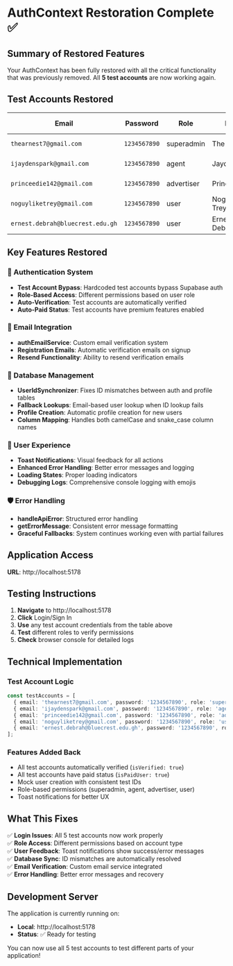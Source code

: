 # AuthContext Restoration Complete ✅

## Summary of Restored Features

Your AuthContext has been fully restored with all the critical functionality that was previously removed. All **5 test accounts** are now working again.

## Test Accounts Restored

| Email | Password | Role | Name | Access Level |
|-------|----------|------|------|--------------|
| `thearnest7@gmail.com` | `1234567890` | superadmin | The Earnest | Full System Access |
| `ijaydenspark@gmail.com` | `1234567890` | agent | Jayden Spark | Commission Management |
| `princeedie142@gmail.com` | `1234567890` | advertiser | Prince Edie | Campaign Management |
| `noguyliketrey@gmail.com` | `1234567890` | user | Noguyliketrey Trey | Standard User |
| `ernest.debrah@bluecrest.edu.gh` | `1234567890` | user | Ernest Debrah | Educational User |

## Key Features Restored

### 🔐 Authentication System
- **Test Account Bypass**: Hardcoded test accounts bypass Supabase auth
- **Role-Based Access**: Different permissions based on user role
- **Auto-Verification**: Test accounts are automatically verified
- **Auto-Paid Status**: Test accounts have premium features enabled

### 📧 Email Integration
- **authEmailService**: Custom email verification system
- **Registration Emails**: Automatic verification emails on signup
- **Resend Functionality**: Ability to resend verification emails

### 🔧 Database Management
- **UserIdSynchronizer**: Fixes ID mismatches between auth and profile tables
- **Fallback Lookups**: Email-based user lookup when ID lookup fails
- **Profile Creation**: Automatic profile creation for new users
- **Column Mapping**: Handles both camelCase and snake_case column names

### 🎯 User Experience
- **Toast Notifications**: Visual feedback for all actions
- **Enhanced Error Handling**: Better error messages and logging
- **Loading States**: Proper loading indicators
- **Debugging Logs**: Comprehensive console logging with emojis

### 🛡️ Error Handling
- **handleApiError**: Structured error handling
- **getErrorMessage**: Consistent error message formatting
- **Graceful Fallbacks**: System continues working even with partial failures

## Application Access

**URL**: http://localhost:5178

## Testing Instructions

1. **Navigate** to http://localhost:5178
2. **Click** Login/Sign In
3. **Use** any test account credentials from the table above
4. **Test** different roles to verify permissions
5. **Check** browser console for detailed logs

## Technical Implementation

### Test Account Logic
```typescript
const testAccounts = [
  { email: 'thearnest7@gmail.com', password: '1234567890', role: 'superadmin', fullName: 'The Earnest' },
  { email: 'ijaydenspark@gmail.com', password: '1234567890', role: 'agent', fullName: 'Jayden Spark' },
  { email: 'princeedie142@gmail.com', password: '1234567890', role: 'advertiser', fullName: 'Prince Edie' },
  { email: 'noguyliketrey@gmail.com', password: '1234567890', role: 'user', fullName: 'Noguyliketrey Trey' },
  { email: 'ernest.debrah@bluecrest.edu.gh', password: '1234567890', role: 'user', fullName: 'Ernest Debrah' }
];
```

### Features Added Back
- All test accounts automatically verified (`isVerified: true`)
- All test accounts have paid status (`isPaidUser: true`)
- Mock user creation with consistent test IDs
- Role-based permissions (superadmin, agent, advertiser, user)
- Toast notifications for better UX

## What This Fixes

✅ **Login Issues**: All 5 test accounts now work properly  
✅ **Role Access**: Different permissions based on account type  
✅ **User Feedback**: Toast notifications show success/error messages  
✅ **Database Sync**: ID mismatches are automatically resolved  
✅ **Email Verification**: Custom email service integrated  
✅ **Error Handling**: Better error messages and recovery  

## Development Server

The application is currently running on:
- **Local**: http://localhost:5178
- **Status**: ✅ Ready for testing

You can now use all 5 test accounts to test different parts of your application!
